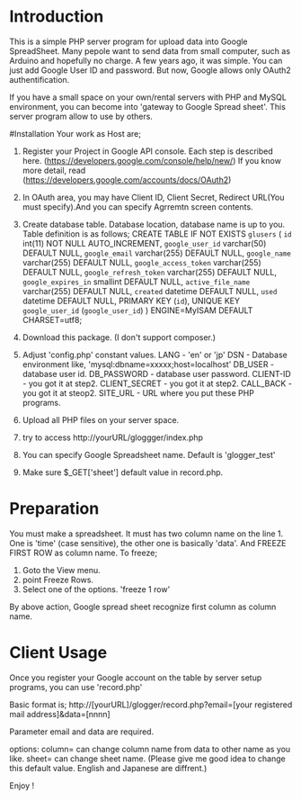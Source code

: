 # Introduction

This is a simple PHP server program for upload data into Google SpreadSheet.
Many pepole want to send data from small computer, such as Arduino and hopefully no charge.
A few years ago, it was simple. You can just add Google User ID and password.
But now, Google allows only OAuth2 authentification.

If you have a small space on your own/rental servers with PHP and MySQL environment, you can become into 'gateway to Google Spread sheet'.
This server program allow to use by others.

#Installation
Your work as Host are;

1. Register your Project in Google API console. Each step is described here. (https://developers.google.com/console/help/new/)
   If you know more detail, read  (https://developers.google.com/accounts/docs/OAuth2) 

2. In OAuth area, you may have Client ID, Client Secret, Redirect URL(You must specify).And you can specify Agrremtn screen contents.

3. Create database table. Database location, database name is up to you. Table definition is as follows;
   CREATE TABLE IF NOT EXISTS `glusers` (
  `id` int(11) NOT NULL AUTO_INCREMENT,
  `google_user_id` varchar(50) DEFAULT NULL,
  `google_email` varchar(255) DEFAULT NULL,
  `google_name` varchar(255) DEFAULT NULL,
  `google_access_token` varchar(255) DEFAULT NULL,
  `google_refresh_token` varchar(255) DEFAULT NULL,
  `google_expires_in`  smallint DEFAULT NULL,
  `active_file_name` varchar(255) DEFAULT NULL,
  `created` datetime DEFAULT NULL,
  `used` datetime DEFAULT NULL,
  PRIMARY KEY (`id`),
  UNIQUE KEY `google_user_id` (`google_user_id`)
) ENGINE=MyISAM  DEFAULT CHARSET=utf8;

4. Download this package. (I don't support composer.)

5. Adjust 'config.php' constant values.
	LANG - 'en' or 'jp'
	DSN - Database environment like, 'mysql:dbname=xxxxx;host=localhost'
	DB_USER - database user id.
	DB_PASSWORD - database user password.
	CLIENT-ID - you got it at step2.
	CLIENT_SECRET - you got it at step2.
	CALL_BACK - you got it at steop2.
	SITE_URL - URL where you put these PHP programs.

6. Upload all PHP files on your server space.

7. try to access http://yourURL/gloggger/index.php

8. You can specify Google Spreadsheet name. Default is 'glogger_test'

9. Make sure $_GET['sheet'] default value in record.php.

# Preparation
You must make a spreadsheet. It must has two column name on the line 1.
One is 'time' (case sensitive), the other one is basically 'data'.
And FREEZE FIRST ROW as column name.
To freeze;
1. Goto the View menu.
2. point Freeze Rows.
3. Select one of the options. 'freeze 1 row'

By above action, Google spread sheet recognize first column as column name.

# Client Usage
Once you register your Google account on the table by server setup programs, you can use 'record.php'

Basic format is; http://[yourURL]/glogger/record.php?email=[your registered mail address]&data=[nnnn]

Parameter email and data are required.

options:
column= can change column name from data to other name as you like.
sheet= can change sheet name. (Please give me good idea to change this default value. English and Japanese are diffrent.)

Enjoy !
